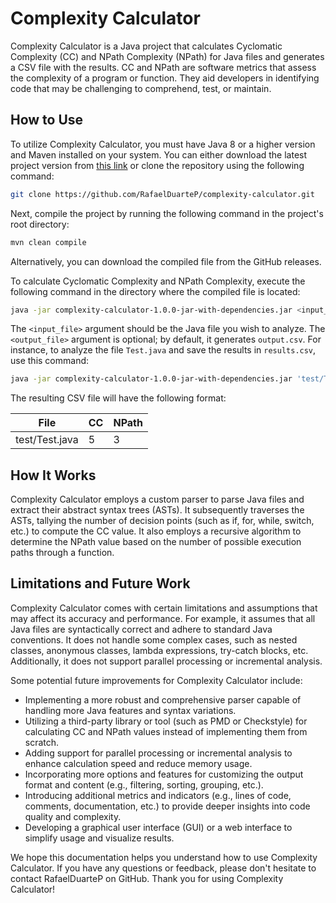# Complexity Calculator

Complexity Calculator is a Java project that calculates Cyclomatic Complexity (CC) and NPath Complexity (NPath) for Java files and generates a CSV file with the results. CC and NPath are software metrics that assess the complexity of a program or function. They aid developers in identifying code that may be challenging to comprehend, test, or maintain.

## How to Use

To utilize Complexity Calculator, you must have Java 8 or a higher version and Maven installed on your system. You can either download the latest project version from [this link](^1^) or clone the repository using the following command:

```bash
git clone https://github.com/RafaelDuarteP/complexity-calculator.git
```

Next, compile the project by running the following command in the project's root directory:

```bash
mvn clean compile
```

Alternatively, you can download the compiled file from the GitHub releases.

To calculate Cyclomatic Complexity and NPath Complexity, execute the following command in the directory where the compiled file is located:

```bash
java -jar complexity-calculator-1.0.0-jar-with-dependencies.jar <input_file> <output_file>
```

The `<input_file>` argument should be the Java file you wish to analyze. The `<output_file>` argument is optional; by default, it generates `output.csv`. For instance, to analyze the file `Test.java` and save the results in `results.csv`, use this command:

```bash
java -jar complexity-calculator-1.0.0-jar-with-dependencies.jar 'test/Test.java' 'results.csv'
```

The resulting CSV file will have the following format:

| File            | CC | NPath |
| --------------- | -- | ----- |
| test/Test.java |  5|     3 |

## How It Works

Complexity Calculator employs a custom parser to parse Java files and extract their abstract syntax trees (ASTs). It subsequently traverses the ASTs, tallying the number of decision points (such as if, for, while, switch, etc.) to compute the CC value. It also employs a recursive algorithm to determine the NPath value based on the number of possible execution paths through a function.

## Limitations and Future Work

Complexity Calculator comes with certain limitations and assumptions that may affect its accuracy and performance. For example, it assumes that all Java files are syntactically correct and adhere to standard Java conventions. It does not handle some complex cases, such as nested classes, anonymous classes, lambda expressions, try-catch blocks, etc. Additionally, it does not support parallel processing or incremental analysis.

Some potential future improvements for Complexity Calculator include:

- Implementing a more robust and comprehensive parser capable of handling more Java features and syntax variations.
- Utilizing a third-party library or tool (such as PMD or Checkstyle) for calculating CC and NPath values instead of implementing them from scratch.
- Adding support for parallel processing or incremental analysis to enhance calculation speed and reduce memory usage.
- Incorporating more options and features for customizing the output format and content (e.g., filtering, sorting, grouping, etc.).
- Introducing additional metrics and indicators (e.g., lines of code, comments, documentation, etc.) to provide deeper insights into code quality and complexity.
- Developing a graphical user interface (GUI) or a web interface to simplify usage and visualize results.

We hope this documentation helps you understand how to use Complexity Calculator. If you have any questions or feedback, please don't hesitate to contact RafaelDuarteP on GitHub. Thank you for using Complexity Calculator!
